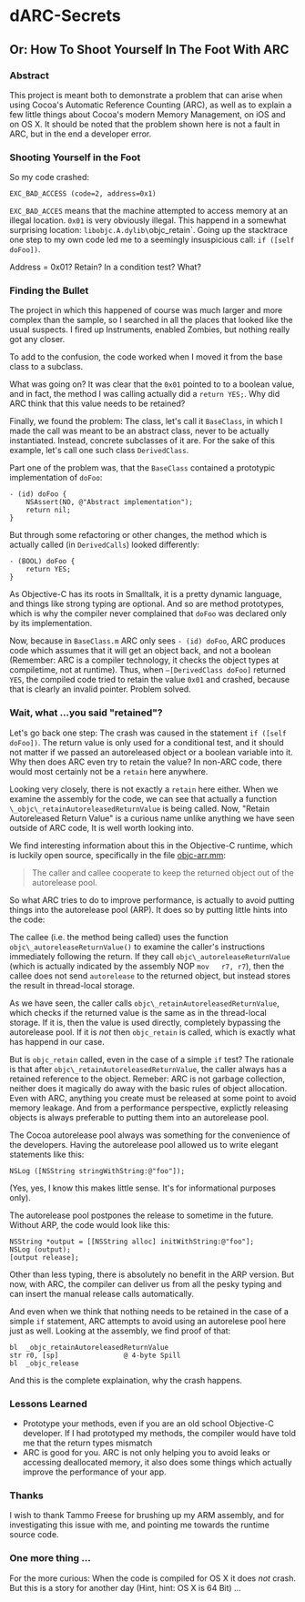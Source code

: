 # dARC-Secrets

## Or: How To Shoot Yourself In The Foot With ARC

### Abstract

This project is meant both to demonstrate a problem that can arise when using Cocoa's Automatic Reference Counting (ARC), as well as to explain a few little things about Cocoa's modern Memory Management, on iOS and on OS X.
It should be noted that the problem shown here is not a fault in ARC, but in the end a developer error.

### Shooting Yourself in the Foot

So my code crashed:

	EXC_BAD_ACCESS (code=2, address=0x1)

`EXC_BAD_ACCES` means that the machine attempted to access memory at an illegal location. `0x01` is very obviously illegal.
This happend in a somewhat surprising location: `libobjc.A.dylib\`objc\_retain\`. Going up the stacktrace one step to my own code led me to a seemingly insuspicious call: `if ([self doFoo])`.

Address = 0x01? Retain? In a condition test? What?

### Finding the Bullet

The project in which this happened of course was much larger and more complex than the sample, so I searched in all the places that looked like the usual suspects. I fired up Instruments, enabled Zombies, but nothing really got any closer.

To add to the confusion, the code worked when I moved it from the base class to a subclass. 

What was going on? It was clear that the `0x01` pointed to to a boolean value, and in fact, the method I was calling actually did a `return YES;`. Why did ARC think that this value needs to be retained?

Finally, we found the problem: The class, let's call it `BaseClass`, in which I made the call was meant to be an abstract class, never to be actually instantiated. Instead, concrete subclasses of it are. For the sake of this example, let's call one such class `DerivedClass`.

Part one of the problem was, that the `BaseClass` contained a prototypic implementation of `doFoo`:

	- (id) doFoo {
		NSAssert(NO, @"Abstract implementation");
		return nil;
	}

But through some refactoring or other changes, the method which is actually called (in `DerivedCalls`) looked differently:

	- (BOOL) doFoo {
		return YES;
	}

As Objective-C has its roots in Smalltalk, it is a pretty dynamic language, and things like strong typing are optional. And so are method prototypes, which is why the compiler never complained that `doFoo` was declared only by its implementation.

Now, because in `BaseClass.m` ARC only sees `- (id) doFoo`, ARC produces code which assumes that it will get an object back, and not a boolean (Remember: ARC is a compiler technology, it checks the object types at compiletime, not at runtime). Thus, when `–[DerivedClass doFoo]` returned `YES`, the compiled code tried to retain the value `0x01` and crashed, because that is clearly an invalid pointer. Problem solved.

### Wait, what …you said "retained"?

Let's go back one step: The crash was caused in the statement `if ([self doFoo])`. The return value is only used for a conditional test, and it should not matter if we passed an autoreleased object or a boolean variable into it. Why then does ARC even try to retain the value? In non-ARC code, there would most certainly not be a `retain` here anywhere.

Looking very closely, there is not exactly a `retain` here either. When we examine the assembly for the code, we can see that actually a function `\_objc\_retainAutoreleasedReturnValue` is being called. Now, "Retain Autoreleased Return Value" is a curious name unlike anything we have seen outside of ARC code, It is well worth looking into.

We find interesting information about this in the Objective-C runtime, which is luckily open source, specifically in the file [objc-arr.mm](http://www.opensource.apple.com/source/objc4/objc4-493.11/runtime/objc-arr.mm "objc-arr.mm"):

>  The caller and callee cooperate to keep the returned object  out of the autorelease pool.

So what ARC tries to do to improve performance, is actually to avoid putting things into the autorelease pool (ARP). It does so by putting little hints into the code:

The callee (i.e. the method being called) uses the function `objc\_autoreleaseReturnValue()` to examine the caller's instructions immediately following the return. If they call `objc\_autoreleaseReturnValue` (which is actually indicated by the assembly NOP `mov	r7, r7`), then the callee does not send `autorelease` to the returned object, but instead stores the result in thread-local storage.

As we have seen, the caller calls `objc\_retainAutoreleasedReturnValue`, which checks if the returned value is the same as in the thread-local storage. If it is, then the value is used directly, completely bypassing the autorelease pool. If it is _not_ then `objc_retain` is called, which is exactly what has happend in our case.

But is `objc_retain` called, even in the case of a simple `if` test? The rationale is that after `objc\_retainAutoreleasedReturnValue`, the caller always has a retained reference to the object. Remeber: ARC is not garbage collection, neither does it magically do away with the basic rules of object allocation. Even with ARC, anything you create must be released at some point to avoid memory leakage. And from a performance perspective, explictly releasing objects is  always preferable to putting them into an autorelease pool.

The Cocoa autorelease pool always was something for the convenience of the developers. Having the autorelease pool allowed us to write elegant statements like this:

	NSLog ([NSString stringWithString:@"foo"]);

(Yes, yes, I know this makes little sense. It's for informational purposes only).

The autorelease pool postpones the release to sometime in the future. Without ARP, the code would look like this:

	NSString *output = [[NSString alloc] initWithString:@"foo"];
	NSLog (output);
	[output release];

Other than less typing, there is absolutely no benefit in the ARP version. But now, with ARC, the compiler can deliver us from all the pesky typing and can insert the manual release calls automatically. 

And even when we think that nothing needs to be retained in the case of a simple `if` statement, ARC attempts to avoid using an autorelese pool here just as well. Looking at the assembly, we find proof of that:

	bl	_objc_retainAutoreleasedReturnValue
	str	r0, [sp]                @ 4-byte Spill
	bl	_objc_release

And this is the complete explaination, why the crash happens.

### Lessons Learned

* Prototype your methods, even if you are an old school Objective-C developer. If I had prototyped my methods, the compiler would have told me that the return types mismatch
* ARC is good for you. ARC is not only helping you to avoid leaks or accessing deallocated memory, it also does some things which actually improve the performance of your app.

### Thanks 

I wish to thank Tammo Freese for brushing up my ARM assembly, and for investigating this issue with me, and pointing me towards the runtime source code.

### One more thing …

For the more curious: When the code is compiled for OS X it does _not_ crash. But this is a story for another day (Hint, hint: OS X is 64 Bit) … 
